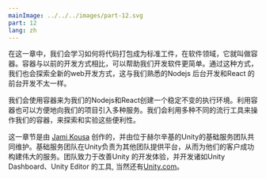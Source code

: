 ```yaml
---
mainImage: ../../../images/part-12.svg
part: 12
lang: zh
---
```


<div class="intro">

<!-- In this part, we will learn how to package code into standard units of software called containers. These containers can help us develop software faster and easier than before. Along the way, we will also explore a completely new viewpoint for web development outside of the now-familiar Node.js backend and React frontend. -->

在这一章中，我们会学习如何将代码打包成为标准工件，在软件领域，它就叫做容器。容器与以前的开发方式相比，可以帮助我们开发软件更简单。通过这种方式，我们也会探索全新的web开发方式，这与我们熟悉的Nodejs 后台开发和React 的前台开发不太一样。

<!-- We will utilize containers to create immutable execution environments for our Node.js and React projects. Containers also make it easy to include multiple services with our projects. With the flexibility we will explore and experiment with many different and popular tools by utilizing containers. -->

我们会使用容器来为我们的Nodejs和React创建一个稳定不变的执行环境。利用容器也可以方便地向我们的项目引入多种服务。我们会利用多种不同的流行工具来操作我们的容器，来探索和实验这些便利性。

<!-- This part is by Jami Kousa and the Services Foundation Team of Unity Helsinki. Unity ... -->
<!-- 这一章是由Jami Kousa 和 赫尔辛基大学的基础服务团队维护的。 -->

<!-- This section has been created by [Jami Kousa](https://github.com/jakousa) in collaboration with the Helsinki-based Services Foundation team at Unity. The Services Foundation team works on providing platforms for other teams at Unity to succeed in their mission of building great services for their customers. The team is passionate about improving Unity’s developer experience and works on tools like the Unity Dashboard, the Unity Editor, and [Unity.com](https://unity.com/). -->
这一章节是由 [Jami Kousa](https://github.com/jakousa) 创作的，并由位于赫尔辛基的Unity的基础服务团队共同维护。基础服务团队在Unity负责为其他团队提供平台，从而为他们的客户成功构建伟大的服务。团队致力于改善Unity 的开发体验，并开发诸如Unity Dashboard、Unity Editor 的工具, 当然还有[Unity.com](https://unity.com/)。

</div>
